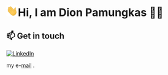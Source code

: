 
# <img src="https://raw.githubusercontent.com/ABSphreak/ABSphreak/master/gifs/Hi.gif" width="30px">Hi, I am Dion Pamungkas 👨‍💻


## 📫 Get in touch
[![LinkedIn](https://img.shields.io/badge/LinkedIn-0077B5?style=for-the-badge&logo=linkedin&logoColor=white)](https://in.linkedin.com/in/dionarya) 

my e-[mail](mailto:dionarya.p@gmail.com) .
 
